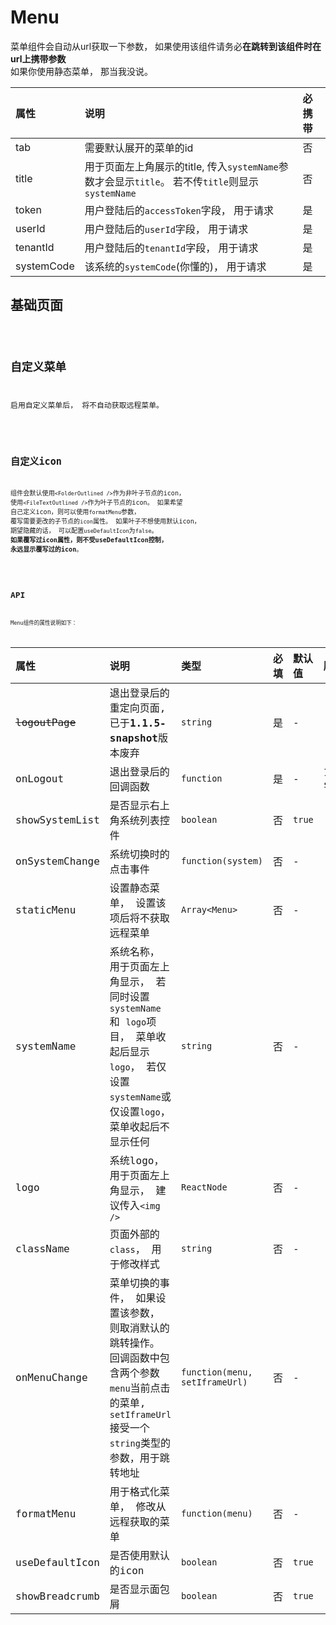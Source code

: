 # Menu

菜单组件会自动从url获取一下参数， 如果使用该组件请务必**在跳转到该组件时在url上携带参数**<br/> 如果你使用静态菜单， 那当我没说。

| 属性 | 说明 | 必携带 |
| :---- | :---- | :---- |
| tab | 需要默认展开的菜单的id | 否 |
| title | 用于页面左上角展示的title, 传入`systemName`参数才会显示`title`。 若不传`title`则显示`systemName` | 否 |
| token | 用户登陆后的`accessToken`字段， 用于请求 | 是 |
| userId | 用户登陆后的`userId`字段， 用于请求 | 是 |
| tenantId | 用户登陆后的`tenantId`字段， 用于请求 | 是 |
| systemCode | 该系统的`systemCode`(你懂的)， 用于请求 | 是 |

## 基础页面

<code src="./demo/index" />

## 自定义菜单

启用自定义菜单后， 将不自动获取远程菜单。

<code src="./demo/staticMenu" />

## 自定义icon

组件会默认使用`<FolderOutlined />`作为非叶子节点的icon， 使用`<FileTextOutlined />`作为叶子节点的icon。 如果希望
自己定义icon，则可以使用`formatMenu`参数， 覆写需要更改的子节点的`icon`属性。 如果叶子不想使用默认icon， 期望隐藏的话，
可以配置`useDefaultIcon`为`false`。 **如果覆写过icon属性，则不受useDefaultIcon控制， 永远显示覆写过的icon**。<br/>

<code src="./demo/customIcon" />

## API

Menu组件的属性说明如下：

| 属性 | 说明 | 类型 | 必填 | 默认值 | 版本 |
| :---- | :---- | :---- | :---- | :---- | :---- |
| ~~logoutPage~~ | 退出登录后的重定向页面, 已于**1.1.5-snapshot**版本废弃 | `string` | 是 | - |
| onLogout | 退出登录后的回调函数 | `function` | 是 | - | 1.1.5-snapshot |
| showSystemList | 是否显示右上角系统列表控件 | `boolean` | 否 | `true` |
| onSystemChange | 系统切换时的点击事件 | `function(system)` | 否 | - |
| staticMenu | 设置静态菜单， 设置该项后将不获取远程菜单 | `Array<Menu>` | 否 | - |
| systemName | 系统名称， 用于页面左上角显示， 若同时设置`systemName` 和 `logo`项目， 菜单收起后显示`logo`， 若仅设置`systemName`或仅设置`logo`， 菜单收起后不显示任何 | `string` | 否 | - |
| logo | 系统logo， 用于页面左上角显示， 建议传入`<img />` | `ReactNode` | 否 | - |
| className | 页面外部的`class`， 用于修改样式 | `string` | 否 | - |
| onMenuChange | 菜单切换的事件， 如果设置该参数， 则取消默认的跳转操作。 回调函数中包含两个参数`menu`当前点击的菜单, `setIframeUrl`接受一个`string`类型的参数，用于跳转地址 | `function(menu, setIframeUrl)` | 否 | - |
| formatMenu | 用于格式化菜单， 修改从远程获取的菜单 | `function(menu)` | 否 | - |
| useDefaultIcon | 是否使用默认的icon | `boolean` | 否 | `true` |
| showBreadcrumb | 是否显示面包屑 | `boolean` | 否 | `true` |
